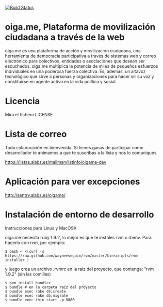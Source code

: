[![Build Status](https://secure.travis-ci.org/alabs/oigame.png)](http://travis-ci.org/alabs/oigame)

oiga.me, Plataforma de movilización ciudadana a través de la web 
=======================================================

oiga.me es una plataforma de acción y movilización ciudadana, una herramienta de democracia participativa a través de sistemas web y correo electrónico para colectivos, entidades o asociaciones que desean ser escuchados. oiga.me multiplica la potencia de miles de pequeños esfuerzos individuales en una poderosa fuerza colectiva. Es, además, un altavoz tecnológico que sirve a personas y organizaciones para hacer oír su voz y constituirse en agente activo en la vida política y social. 

Licencia
========

Mira el fichero LICENSE

Lista de correo
===============

Toda colaboración en bienvenida. Si tienes ganas de participar como desarrollador te animamos a que te suscribas a la lista y nos lo comuniques.

https://listas.alabs.es/mailman/listinfo/oigame-dev

Aplicación para ver excepciones
===============================
http://sentry.alabs.es/oigame/

Instalación de entorno de desarrollo
====================================

Instrucciones para Linux y MacOSX

oiga.me necesita ruby 1.9.2, lo mejor es que te instales rvm o rbenv. Para hacerlo con rvm, por 
ejemplo:

```shell
$ bash < <(curl -s https://raw.github.com/wayneeseguin/rvm/master/binscripts/rvm-installer )
```
y luego crea un archivo .rvmrc en la raiz del proyecto, que contenga: "rvm 1.9.2" (sin las comillas)

```shell
$ gem install bundler
$ bundle # en la carpeta raíz del proyecto
$ bundle exec rake db:create
$ bundle exec rake db:migrate
$ bundle exec thin start -p 8080
```
